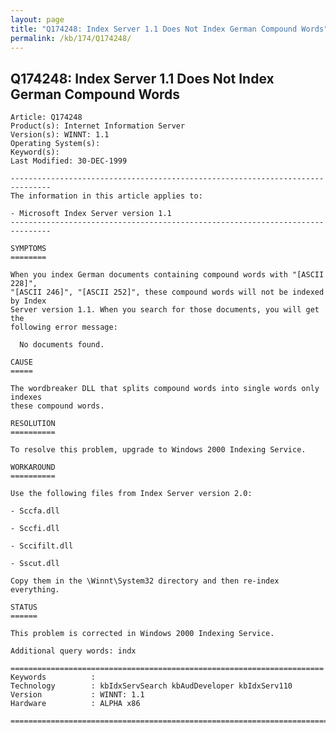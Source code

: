 ```yaml
---
layout: page
title: "Q174248: Index Server 1.1 Does Not Index German Compound Words"
permalink: /kb/174/Q174248/
---
```


## Q174248: Index Server 1.1 Does Not Index German Compound Words

	Article: Q174248
	Product(s): Internet Information Server
	Version(s): WINNT: 1.1
	Operating System(s): 
	Keyword(s): 
	Last Modified: 30-DEC-1999
	
	-------------------------------------------------------------------------------
	The information in this article applies to:
	
	- Microsoft Index Server version 1.1 
	-------------------------------------------------------------------------------
	
	SYMPTOMS
	========
	
	When you index German documents containing compound words with "[ASCII 228]",
	"[ASCII 246]", "[ASCII 252]", these compound words will not be indexed by Index
	Server version 1.1. When you search for those documents, you will get the
	following error message:
	
	  No documents found.
	
	CAUSE
	=====
	
	The wordbreaker DLL that splits compound words into single words only indexes
	these compound words.
	
	RESOLUTION
	==========
	
	To resolve this problem, upgrade to Windows 2000 Indexing Service.
	
	WORKAROUND
	==========
	
	Use the following files from Index Server version 2.0:
	
	- Sccfa.dll
	
	- Sccfi.dll
	
	- Sccifilt.dll
	
	- Sscut.dll
	
	Copy them in the \Winnt\System32 directory and then re-index everything.
	
	STATUS
	======
	
	This problem is corrected in Windows 2000 Indexing Service.
	
	Additional query words: indx
	
	======================================================================
	Keywords          :  
	Technology        : kbIdxServSearch kbAudDeveloper kbIdxServ110
	Version           : WINNT: 1.1
	Hardware          : ALPHA x86
	
	=============================================================================
	
